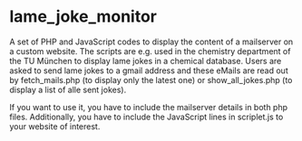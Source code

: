 # lame_joke_monitor

A set of PHP and JavaScript codes to display the content of a mailserver on a custom website.
The scripts are e.g. used in the chemistry department of the TU München to display lame jokes in a chemical database. Users are asked to send lame jokes to a gmail address and these eMails are read out by fetch_mails.php (to display only the latest one) or show_all_jokes.php (to display a list of alle sent jokes).

If you want to use it, you have to include the mailserver details in both php files. Additionally, you have to include the JavaScript lines in scriplet.js to your website of interest.
